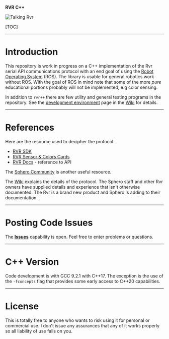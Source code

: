 **RVR C++**

![Talking Rvr](https://sdk.sphero.com/img/RVR_SDK_Icons/RVR_SDK_icons_RVR-Talking.png)

[TOC]
***
# Introduction

This repository is work in progress on a C++ implementation of the Rvr serial API communications protocol with an end goal of using the [Robot Operating System](https://www.ros.org/) (ROS). The library is usable for general robotics work without ROS. With the goal of ROS in mind note that some of the more *pure* educational portions probably will not be implemented, e.g color sensing. 

In addition to `rvr++` there are few utility and general testing programs in the repository. See the [development environment](https://bitbucket.org/rmerriam/rvr-cpp/wiki/dev/Development%20Environment) page in the [Wiki](https://bitbucket.org/rmerriam/rvr-cpp/wiki/Home) for details.  

***
# References

Here are the resource used to decipher the protocol.

* [RVR SDK](https://sdk.sphero.com/)
* [RVR Sensor & Colors Cards](https://sdk.sphero.com/docs/general_documentation/sensors/)
* [RVR Docs](https://sdk.sphero.com/docs/sdk_documentation/connection/) - reference to API 

The [Sphero Community](https://community.sphero.com/) is another useful resource. 

The [Wiki](https://bitbucket.org/rmerriam/rvr-cpp/wiki/Home) explains the details of the protocol. The Sphero staff and other Rvr owners have supplied details and experience that isn't otherwise documented. The Rvr is a brand new product and Sphero is adding to their documentation. 

***
# Posting Code Issues

The **[Issues](https://bitbucket.org/rmerriam/rvr-cpp/issues?status=new&status=open)** capability is open. Feel free to enter problems or questions.

***
# C++ Version

Code development is with GCC 9.2.1 with C++17. The exception is the use of the `-fconcepts` flag that provides some early access to C++20 capabilities. 

***
# License

This is totally free to anyone who wants to risk using it for personal or commercial use. I don't issue any assurances that any of it works properly so all liability of use falls on you. 


